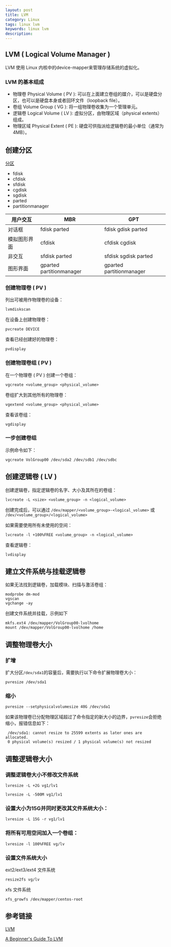 ```yaml
---
layout: post
title: LVM
category: Linux
tags: linux lvm
keywords: linux lvm
description:
---
```


## LVM ( Logical Volume Manager )

LVM 使用 Linux 内核中的device-mapper来管理存储系统的虚拟化。

### LVM 的基本组成

* 物理卷 Physical Volume ( PV ): 可以在上面建立卷组的媒介，可以是硬盘分区，也可以是硬盘本身或者回环文件（loopback file）。
* 卷组 Volume Group ( VG ): 将一组物理卷收集为一个管理单元。
* 逻辑卷 Logical Volume ( LV ): 虚拟分区，由物理区域（physical extents）组成。
* 物理区域 Physical Extent ( PE ): 硬盘可供指派给逻辑卷的最小单位（通常为4MB）。

## 创建分区

[分区](https://wiki.archlinux.org/index.php/Partitioning_(%E7%AE%80%E4%BD%93%E4%B8%AD%E6%96%87))

* fdisk
* cfdisk
* sfdisk
* cgdisk
* sgdisk
* parted
* partitionmanager

| 用户交互 | MBR | GPT |
|---------|-----|-----|
| 对话框 | fdisk parted | fdisk gdisk parted|
| 模拟图形界面 | cfdisk | cfdisk cgdisk |
| 非交互 | sfdisk parted | sfdisk sgdisk parted |
| 图形界面 | gparted partitionmanager | gparted partitionmanager |

### 创建物理卷 ( PV )

列出可被用作物理卷的设备：

```
lvmdiskscan
```

在设备上创建物理卷：

```
pvcreate DEVICE
```

查看已经创建好的物理卷：

```
pvdisplay
```

### 创建物理卷组 ( PV )

在一个物理卷 ( PV ) 创建一个卷组：

```
vgcreate <volume_group> <physical_volume>
```

卷组扩大到其他所有的物理卷：

```
vgextend <volume_group> <physical_volume>
```

查看该卷组：

```
vgdisplay
```

### 一步创建卷组

示例命令如下：

```
vgcreate VolGroup00 /dev/sda2 /dev/sdb1 /dev/sdbc
```

## 创建逻辑卷 ( LV )

创建逻辑卷，指定逻辑卷的名字、大小及其所在的卷组：

```
lvcreate -L <size> <volume_group> -n <logical_volume>
```

创建完成后，可以通过 `/dev/mapper/<volume_group>-<logical_volume>` 或 `/dev/<volume_group>/<logical_volume>`

如果需要使用所有未使用的空间：

```
lvcreate -l +100%FREE <volume_group> -n <logical_volume>
```

查看逻辑卷：

```
lvdisplay
```

## 建立文件系统与挂载逻辑卷

如果无法找到逻辑卷，加载模块、扫描与激活卷组：

```
modprobe dm-mod
vgscan
vgchange -ay
```

创建文件系统并挂载，示例如下

```
mkfs.ext4 /dev/mapper/VolGroup00-lvolhome
mount /dev/mapper/VolGroup00-lvolhome /home
```

## 调整物理卷大小

### 扩增

扩大分区`/dev/sda1`的容量后，需要执行以下命令扩展物理卷大小：

```
pvresize /dev/sda1
```

### 缩小

```
pvresize --setphysicalvolumesize 40G /dev/sda1
```

如果该物理卷已分配物理区域超过了命令指定的新大小的边界，`pvresize`会拒绝缩小，报错信息如下：

```
 /dev/sda1: cannot resize to 25599 extents as later ones are allocated.
 0 physical volume(s) resized / 1 physical volume(s) not resized
```

## 调整逻辑卷大小

### 调整逻辑卷大小不修改文件系统

```
lvresize -L +2G vg1/lv1

lvresize -L -500M vg1/lv1
```

### 设置大小为15G并同时更改其文件系统大小：

```
lvresize -L 15G -r vg1/lv1
```

### 将所有可用空间加入一个卷组：

```
lvresize -l 100%FREE vg/lv
```

### 设置文件系统大小

ext2/ext3/ext4 文件系统

```
resize2fs vg/lv
```

xfs 文件系统

```
xfs_growfs /dev/mapper/centos-root
```

## 参考链接

[LVM](https://wiki.archlinux.org/index.php/LVM_(%E7%AE%80%E4%BD%93%E4%B8%AD%E6%96%87))

[A Beginner's Guide To LVM](https://www.howtoforge.com/linux_lvm)